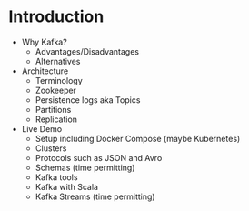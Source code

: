 # Introduction

- Why Kafka?
  - Advantages/Disadvantages
  - Alternatives
- Architecture
  - Terminology
  - Zookeeper
  - Persistence logs aka Topics
  - Partitions
  - Replication
- Live Demo
  - Setup including Docker Compose (maybe Kubernetes)
  - Clusters
  - Protocols such as JSON and Avro
  - Schemas (time permitting)
  - Kafka tools
  - Kafka with Scala
  - Kafka Streams (time permitting)